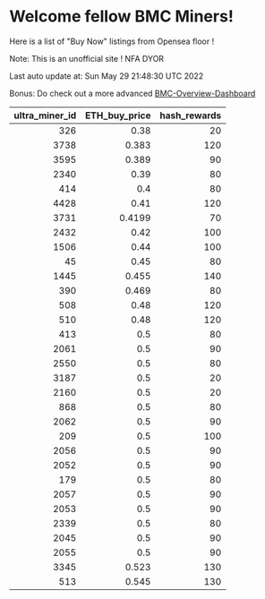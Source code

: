 # Welcome fellow BMC Miners!
Here is a list of "Buy Now" listings from Opensea floor !

Note: This is an unofficial site ! NFA DYOR

Last auto update at: Sun May 29 21:48:30 UTC 2022

Bonus: Do check out a more advanced [BMC-Overview-Dashboard](https://dune.com/defifunk/BMC-Overview-Dashboard)


|   ultra_miner_id |   ETH_buy_price |   hash_rewards |
|-----------------:|----------------:|---------------:|
|              326 |          0.38   |             20 |
|             3738 |          0.383  |            120 |
|             3595 |          0.389  |             90 |
|             2340 |          0.39   |             80 |
|              414 |          0.4    |             80 |
|             4428 |          0.41   |            120 |
|             3731 |          0.4199 |             70 |
|             2432 |          0.42   |            100 |
|             1506 |          0.44   |            100 |
|               45 |          0.45   |             80 |
|             1445 |          0.455  |            140 |
|              390 |          0.469  |             80 |
|              508 |          0.48   |            120 |
|              510 |          0.48   |            120 |
|              413 |          0.5    |             80 |
|             2061 |          0.5    |             90 |
|             2550 |          0.5    |             80 |
|             3187 |          0.5    |             20 |
|             2160 |          0.5    |             20 |
|              868 |          0.5    |             80 |
|             2062 |          0.5    |             90 |
|              209 |          0.5    |            100 |
|             2056 |          0.5    |             90 |
|             2052 |          0.5    |             90 |
|              179 |          0.5    |             80 |
|             2057 |          0.5    |             90 |
|             2053 |          0.5    |             90 |
|             2339 |          0.5    |             80 |
|             2045 |          0.5    |             90 |
|             2055 |          0.5    |             90 |
|             3345 |          0.523  |            130 |
|              513 |          0.545  |            130 |